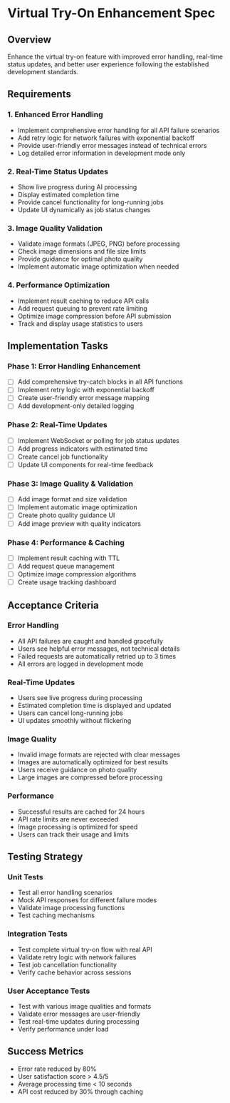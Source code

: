 # Virtual Try-On Enhancement Spec

## Overview
Enhance the virtual try-on feature with improved error handling, real-time status updates, and better user experience following the established development standards.

## Requirements

### 1. Enhanced Error Handling
- Implement comprehensive error handling for all API failure scenarios
- Add retry logic for network failures with exponential backoff
- Provide user-friendly error messages instead of technical errors
- Log detailed error information in development mode only

### 2. Real-Time Status Updates
- Show live progress during AI processing
- Display estimated completion time
- Provide cancel functionality for long-running jobs
- Update UI dynamically as job status changes

### 3. Image Quality Validation
- Validate image formats (JPEG, PNG) before processing
- Check image dimensions and file size limits
- Provide guidance for optimal photo quality
- Implement automatic image optimization when needed

### 4. Performance Optimization
- Implement result caching to reduce API calls
- Add request queuing to prevent rate limiting
- Optimize image compression before API submission
- Track and display usage statistics to users

## Implementation Tasks

### Phase 1: Error Handling Enhancement
- [ ] Add comprehensive try-catch blocks in all API functions
- [ ] Implement retry logic with exponential backoff
- [ ] Create user-friendly error message mapping
- [ ] Add development-only detailed logging

### Phase 2: Real-Time Updates
- [ ] Implement WebSocket or polling for job status updates
- [ ] Add progress indicators with estimated time
- [ ] Create cancel job functionality
- [ ] Update UI components for real-time feedback

### Phase 3: Image Quality & Validation
- [ ] Add image format and size validation
- [ ] Implement automatic image optimization
- [ ] Create photo quality guidance UI
- [ ] Add image preview with quality indicators

### Phase 4: Performance & Caching
- [ ] Implement result caching with TTL
- [ ] Add request queue management
- [ ] Optimize image compression algorithms
- [ ] Create usage tracking dashboard

## Acceptance Criteria

### Error Handling
- All API failures are caught and handled gracefully
- Users see helpful error messages, not technical details
- Failed requests are automatically retried up to 3 times
- All errors are logged in development mode

### Real-Time Updates
- Users see live progress during processing
- Estimated completion time is displayed and updated
- Users can cancel long-running jobs
- UI updates smoothly without flickering

### Image Quality
- Invalid image formats are rejected with clear messages
- Images are automatically optimized for best results
- Users receive guidance on photo quality
- Large images are compressed before processing

### Performance
- Successful results are cached for 24 hours
- API rate limits are never exceeded
- Image processing is optimized for speed
- Users can track their usage and limits

## Testing Strategy

### Unit Tests
- Test all error handling scenarios
- Mock API responses for different failure modes
- Validate image processing functions
- Test caching mechanisms

### Integration Tests
- Test complete virtual try-on flow with real API
- Validate retry logic with network failures
- Test job cancellation functionality
- Verify cache behavior across sessions

### User Acceptance Tests
- Test with various image qualities and formats
- Validate error messages are user-friendly
- Test real-time updates during processing
- Verify performance under load

## Success Metrics
- Error rate reduced by 80%
- User satisfaction score > 4.5/5
- Average processing time < 10 seconds
- API cost reduced by 30% through caching